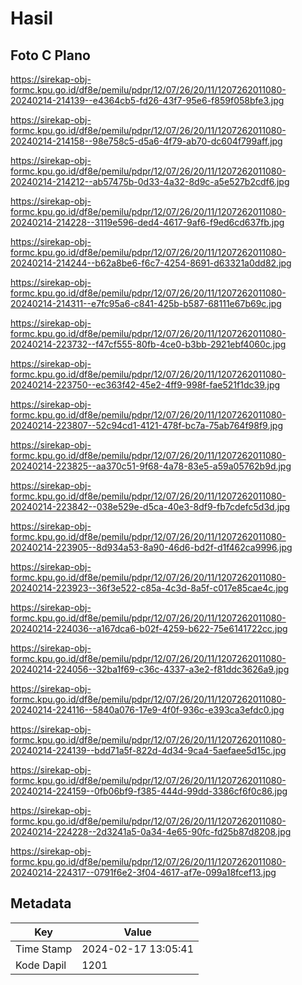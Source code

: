 # Hasil

## Foto C Plano

https://sirekap-obj-formc.kpu.go.id/df8e/pemilu/pdpr/12/07/26/20/11/1207262011080-20240214-214139--e4364cb5-fd26-43f7-95e6-f859f058bfe3.jpg

https://sirekap-obj-formc.kpu.go.id/df8e/pemilu/pdpr/12/07/26/20/11/1207262011080-20240214-214158--98e758c5-d5a6-4f79-ab70-dc604f799aff.jpg

https://sirekap-obj-formc.kpu.go.id/df8e/pemilu/pdpr/12/07/26/20/11/1207262011080-20240214-214212--ab57475b-0d33-4a32-8d9c-a5e527b2cdf6.jpg

https://sirekap-obj-formc.kpu.go.id/df8e/pemilu/pdpr/12/07/26/20/11/1207262011080-20240214-214228--3119e596-ded4-4617-9af6-f9ed6cd637fb.jpg

https://sirekap-obj-formc.kpu.go.id/df8e/pemilu/pdpr/12/07/26/20/11/1207262011080-20240214-214244--b62a8be6-f6c7-4254-8691-d63321a0dd82.jpg

https://sirekap-obj-formc.kpu.go.id/df8e/pemilu/pdpr/12/07/26/20/11/1207262011080-20240214-214311--e7fc95a6-c841-425b-b587-68111e67b69c.jpg

https://sirekap-obj-formc.kpu.go.id/df8e/pemilu/pdpr/12/07/26/20/11/1207262011080-20240214-223732--f47cf555-80fb-4ce0-b3bb-2921ebf4060c.jpg

https://sirekap-obj-formc.kpu.go.id/df8e/pemilu/pdpr/12/07/26/20/11/1207262011080-20240214-223750--ec363f42-45e2-4ff9-998f-fae521f1dc39.jpg

https://sirekap-obj-formc.kpu.go.id/df8e/pemilu/pdpr/12/07/26/20/11/1207262011080-20240214-223807--52c94cd1-4121-478f-bc7a-75ab764f98f9.jpg

https://sirekap-obj-formc.kpu.go.id/df8e/pemilu/pdpr/12/07/26/20/11/1207262011080-20240214-223825--aa370c51-9f68-4a78-83e5-a59a05762b9d.jpg

https://sirekap-obj-formc.kpu.go.id/df8e/pemilu/pdpr/12/07/26/20/11/1207262011080-20240214-223842--038e529e-d5ca-40e3-8df9-fb7cdefc5d3d.jpg

https://sirekap-obj-formc.kpu.go.id/df8e/pemilu/pdpr/12/07/26/20/11/1207262011080-20240214-223905--8d934a53-8a90-46d6-bd2f-d1f462ca9996.jpg

https://sirekap-obj-formc.kpu.go.id/df8e/pemilu/pdpr/12/07/26/20/11/1207262011080-20240214-223923--36f3e522-c85a-4c3d-8a5f-c017e85cae4c.jpg

https://sirekap-obj-formc.kpu.go.id/df8e/pemilu/pdpr/12/07/26/20/11/1207262011080-20240214-224036--a167dca6-b02f-4259-b622-75e6141722cc.jpg

https://sirekap-obj-formc.kpu.go.id/df8e/pemilu/pdpr/12/07/26/20/11/1207262011080-20240214-224056--32ba1f69-c36c-4337-a3e2-f81ddc3626a9.jpg

https://sirekap-obj-formc.kpu.go.id/df8e/pemilu/pdpr/12/07/26/20/11/1207262011080-20240214-224116--5840a076-17e9-4f0f-936c-e393ca3efdc0.jpg

https://sirekap-obj-formc.kpu.go.id/df8e/pemilu/pdpr/12/07/26/20/11/1207262011080-20240214-224139--bdd71a5f-822d-4d34-9ca4-5aefaee5d15c.jpg

https://sirekap-obj-formc.kpu.go.id/df8e/pemilu/pdpr/12/07/26/20/11/1207262011080-20240214-224159--0fb06bf9-f385-444d-99dd-3386cf6f0c86.jpg

https://sirekap-obj-formc.kpu.go.id/df8e/pemilu/pdpr/12/07/26/20/11/1207262011080-20240214-224228--2d3241a5-0a34-4e65-90fc-fd25b87d8208.jpg

https://sirekap-obj-formc.kpu.go.id/df8e/pemilu/pdpr/12/07/26/20/11/1207262011080-20240214-224317--0791f6e2-3f04-4617-af7e-099a18fcef13.jpg


## Metadata

| Key        | Value               |
| ---------- | ------------------- |
| Time Stamp | 2024-02-17 13:05:41 |
| Kode Dapil | 1201                |



